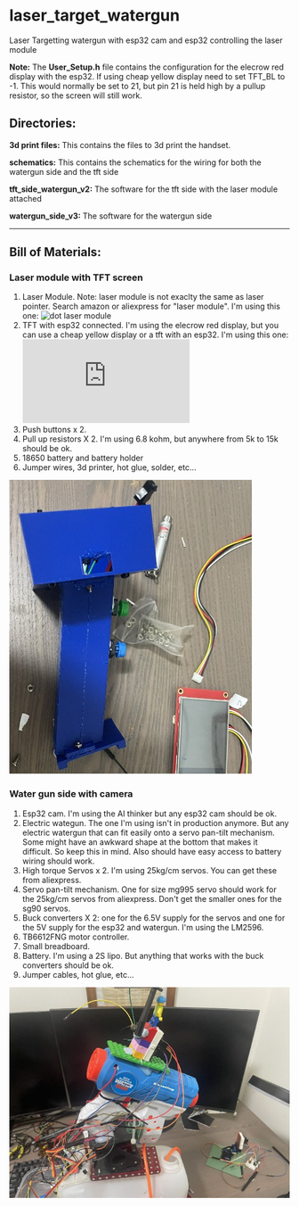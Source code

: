 # laser_target_watergun
Laser Targetting watergun with esp32 cam and esp32 controlling the laser module

__Note:__ The __User_Setup.h__ file contains the configuration for the elecrow red display with the esp32. If using cheap yellow display need to set TFT_BL to -1. This would normally be set to 21, but pin 21 is held high by a pullup resistor, so the screen will still work.

## Directories:
__3d print files:__ This contains the files to 3d print the handset.

__schematics:__ This contains the schematics for the wiring for both the watergun side and the tft side

__tft_side_watergun_v2:__ The software for the tft side with the laser module attached

__watergun_side_v3:__ The software for the watergun side

__________________________________________

## Bill of Materials:

### Laser module with TFT screen
1. Laser Module. Note: laser module is not exaclty the same as laser pointer. Search amazon or aliexpress for "laser module". I'm using this one: ![dot laser module](https://www.amazon.com.au/650nm-Laser-Module-Adjustable-Industrial/dp/B07PV4BWVH/)
2. TFT with esp32 connected. I'm using the elecrow red display, but you can use a cheap yellow display or a tft with an esp32. I'm using this one: ![elecrow red display](https://www.elecrow.com/esp32-display-2-8-inch-hmi-display-spi-tft-lcd-touch-screen.html)
3. Push buttons x 2.
4. Pull up resistors X 2. I'm using 6.8 kohm, but anywhere from 5k to 15k should be ok.
5. 18650 battery and battery holder
6. Jumper wires, 3d printer,  hot glue, solder, etc...

![laser_module_handset](https://github.com/jonathanrandall/laser_target_watergun/blob/main/pictures/handset_photo.JPEG)

### Water gun side with camera
1. Esp32 cam. I'm using the AI thinker but any esp32 cam should be ok.
2. Electric wategun. The one I'm using isn't in production anymore. But any electric watergun that can fit easily onto a servo pan-tilt mechanism. Some might have an awkward shape at the bottom that makes it difficult. So keep this in mind. Also should have easy access to battery wiring should work.
3. High torque Servos x 2. I'm using 25kg/cm servos. You can get these from aliexpress.
4. Servo pan-tilt mechanism. One for size mg995 servo should work for the 25kg/cm servos from aliexpress. Don't get the smaller ones for the sg90 servos.
5. Buck converters X 2: one for the 6.5V supply for the servos and one for the 5V supply for the esp32 and watergun. I'm using the LM2596.
6. TB6612FNG motor controller.
7. Small breadboard.
8. Battery. I'm using a 2S lipo. But anything that works with the buck converters should be ok.
9. Jumper cables, hot glue, etc... 

![watergun_side](https://github.com/jonathanrandall/laser_target_watergun/blob/main/pictures/watergun_photo.JPEG)



